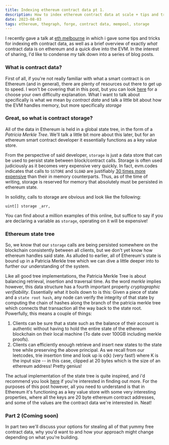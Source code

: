 ```yaml
---
title: Indexing ethereum contract data pt 1.
description: How to index ethereum contract data at scale + tips and tricks
date: 2023-08-03
tags: ethereum, thegraph, forge, contract data, mempool, storage
---
```

I recently gave a talk at [eth melbourne](https://ethmelbourne.co/) in which i gave some tips and tricks for indexing eth contract data, as well as a brief overview of exactly _what_ contract data is on ethereum and a quick dive into the EVM. In the interest of sharing, I'd like to condense my talk down into a series of blog posts.

### What is contract data?

First of all, if you're not really familiar with what a smart contract is on Ethereum (and in general), there are plenty of resources out there to get up to speed. I won't be covering that in this post, but you can look [here](https://ethereum.org/en/smart-contracts/#:~:text=Smart%20contracts%20are%20the%20fundamental,if%20this%20then%20that%20structure) for a choose your own difficulty explanation. What I want to talk about specifically is what we mean by _contract data_ and talk a little bit about how the EVM handles memory, but more specifically _storage_

### Great, so what is contract storage?
All of the data in Ethereum is held in a global state tree, in the form of a *Patricia Merkle Tree*. We'll talk a little bit more about this later, but for an ethereum smart contract developer it essentially functions as a key value store.

From the perspective of said developer, `storage` is just a data store that can be used to persist state between block/contract calls. Storage is often used judiciously as it becomes very expensive very quickly. In fact, evm.codes indicates that calls to `SSTORE` and `SLOAD` are justifiably [30 times more expensive](https://www.evm.codes/#54?fork=shanghai) than their in memory counterparts. Thus, as of the time of writing, storage is reserved for memory that absolutely must be persisted in ethereum state.

In solidity, calls to storage are obvious and look like the following:
```solidity
uint[] storage _arr,
```

You can find about a million examples of this online, but suffice to say if you are declaring a variable as `storage`, operating on it will be expensive!
### Ethereum state tree
So, we know that our `storage` calls are being persisted somewhere on the blockchain consistently between all clients, but we don't yet know how ethereum handles said state. As alluded to earlier, all of Ethereum's state is bound up in a Patricia Merkle tree which we can dive a little deeper into to further our understanding of the system.

Like all good tree implementations, the Patricia Merkle Tree is about balancing retrieval, insertion and traversal time. As the word _merkle_ implies however, this data structure has a fourth important property _cryptographic verifiability_. Essentially what it boils down to is this: Given a piece of state and a `state root hash`, any node can verify the integrity of that state by computing the chain of hashes along the branch of the patricia merkle tree which connects that transaction all the way back to the state root. Powerfully, this means a couple of things:
1. Clients can be sure that a state such as the balance of their account is authentic without having to hold the entire state of the ethereum blockchain on their local machine (To date over 100GB including merkle proofs).
2. Clients can efficiently enough retrieve and insert new states to the state tree while preserving the above principal. As we recall from our leetcodes, trie insertion time and look up is o(k) (very fast!) where K is the input size  -- in this case, clipped at 20 bytes which is the size of an ethereum address! Pretty genius!

The actual implementation of the state tree is quite inspired, and i'd recommend you look [here](https://blog.ethereum.org/2015/11/15/merkling-in-ethereum) if you're interested in finding out more. For the purposes of this post however, all you need to understand is that in Ethereum it's functioning as a key value store with some very interesting properties, where all the keys are 20 byte ethereum contract addresses, and some of the values are the contract data we're interested in. Neat!

### Part 2 (Coming soon)
In part two we'll discuss your options for stealing all of that yummy free contract data, why you'd want to and how your approach might change depending on what you're building.
